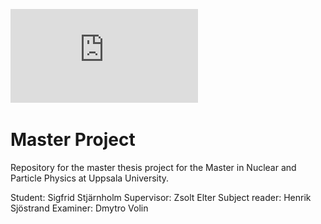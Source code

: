 
![logo](https://github.com/Kladdy/master-project/raw/main/logistics/LogoV3.pdf)

# Master Project

Repository for the master thesis project for the Master in Nuclear and Particle Physics at Uppsala University.

Student: Sigfrid Stjärnholm
Supervisor: Zsolt Elter
Subject reader: Henrik Sjöstrand
Examiner: Dmytro Volin
